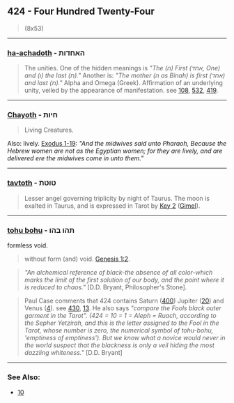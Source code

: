## 424 - Four Hundred Twenty-Four
> (8x53)

---

### [ha-achadoth](/keys/HAChDVTh) - האחדות
> The unities. One of the hidden meanings is *"The (ה) First (אחד, One) and (ו) the last (ת)."* Another is: *"The mother (ה as Binah) is first (אחד) and last (ת)."* Alpha and Omega (Greek). Affirmation of an underlying unity, veiled by the appearance of manifestation. see [108](108), [532](532), [419](419).

---

### [Chayoth](/keys/ChIVTh) - חיות
> Living Creatures.

Also: lively. [Exodus 1-19](http://biblehub.com/exodus/1-19.htm): *"And the midwives said unto Pharaoh, Because the Hebrew women are not as the Egyptian women; for they are lively, and are delivered ere the midwives come in unto them."*

---

### [tavtoth](/keys/TVTTh) - טוטת
> Lesser angel governing triplicity by night of Taurus. The moon is exalted in Taurus, and is expressed in Tarot by [Key 2](2) ([Gimel](/keys/G)).

---

### [tohu bohu](/keys/ThHV.BHV) - תהו בהו
formless void.

> without form (and) void. [Genesis 1:2](http://biblehub.com/genesis/1-2.htm).

> *"An alchemical reference of black-the absence of all color-which marks the limit of the first solution of our body, and the point where it is reduced to chaos."* [D.D. Bryant, Philosopher's Stone].

> Paul Case comments that 424 contains Saturn ([400](400)) Jupiter ([20](20)) and Venus ([4](4)). see [430](430), [13](13). He also says *"compare the Fools black outer garment in the Tarot". (424 = 10 = 1 = Aleph = Ruach, according to the Sepher Yetzirah, and this is the letter assigned to the Fool in the Tarot, whose number is zero, the numerical symbol of tohu-bohu, 'emptiness of emptiness'). But we know what a novice would never in the world suspect that the blackness is only a veil hiding the most dazzling whiteness."* [D.D. Bryant]

---

### See Also:

- [10](10)
